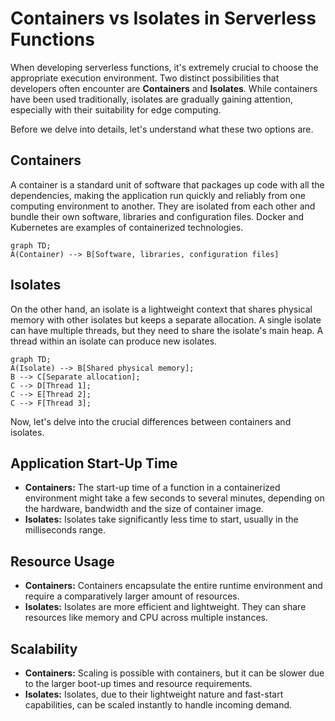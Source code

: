 # Containers vs Isolates in Serverless Functions

When developing serverless functions, it's extremely crucial to choose the appropriate execution environment. Two distinct possibilities that developers often encounter are **Containers** and **Isolates**. While containers have been used traditionally, isolates are gradually gaining attention, especially with their suitability for edge computing.

Before we delve into details, let's understand what these two options are.

## Containers

A container is a standard unit of software that packages up code with all the dependencies, making the application run quickly and reliably from one computing environment to another. They are isolated from each other and bundle their own software, libraries and configuration files. Docker and Kubernetes are examples of containerized technologies.
```mermaid
graph TD;
A(Container) --> B[Software, libraries, configuration files]
```

## Isolates

On the other hand, an isolate is a lightweight context that shares physical memory with other isolates but keeps a separate allocation. A single isolate can have multiple threads, but they need to share the isolate's main heap. A thread within an isolate can produce new isolates.

```mermaid
graph TD;
A(Isolate) --> B[Shared physical memory];
B --> C[Separate allocation];
C --> D[Thread 1];
C --> E[Thread 2];
C --> F[Thread 3];
```

Now, let's delve into the crucial differences between containers and isolates.

## Application Start-Up Time

* **Containers:** The start-up time of a function in a containerized environment might take a few seconds to several minutes, depending on the hardware, bandwidth and the size of container image.
* **Isolates:** Isolates take significantly less time to start, usually in the milliseconds range.

## Resource Usage

* **Containers:** Containers encapsulate the entire runtime environment and require a comparatively larger amount of resources.
* **Isolates:** Isolates are more efficient and lightweight. They can share resources like memory and CPU across multiple instances.

## Scalability

* **Containers:** Scaling is possible with containers, but it can be slower due to the larger boot-up times and resource requirements.
* **Isolates:** Isolates, due to their lightweight nature and fast-start capabilities, can be scaled instantly to handle incoming demand.






